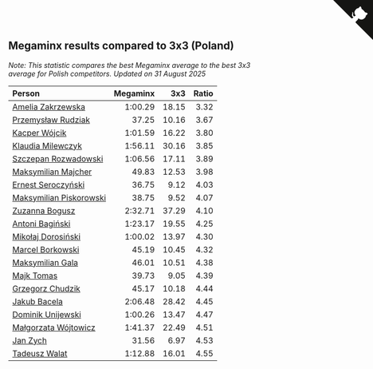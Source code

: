 ## Megaminx results compared to 3x3 (Poland)

*Note: This statistic compares the best Megaminx average to the best 3x3 average for Polish competitors.*
*Updated on 31 August 2025*

| Person | Megaminx | 3x3 | Ratio |
| :--- | ---: | ---: | ---: |
| [Amelia Zakrzewska](https://www.worldcubeassociation.org/persons/2012ZAKR01) | 1:00.29 | 18.15 | 3.32 |
| [Przemysław Rudziak](https://www.worldcubeassociation.org/persons/2020RUDZ02) | 37.25 | 10.16 | 3.67 |
| [Kacper Wójcik](https://www.worldcubeassociation.org/persons/2016WOJC06) | 1:01.59 | 16.22 | 3.80 |
| [Klaudia Milewczyk](https://www.worldcubeassociation.org/persons/2022MILE05) | 1:56.11 | 30.16 | 3.85 |
| [Szczepan Rozwadowski](https://www.worldcubeassociation.org/persons/2025ROZW02) | 1:06.56 | 17.11 | 3.89 |
| [Maksymilian Majcher](https://www.worldcubeassociation.org/persons/2011MAJC01) | 49.83 | 12.53 | 3.98 |
| [Ernest Seroczyński](https://www.worldcubeassociation.org/persons/2015SERO02) | 36.75 | 9.12 | 4.03 |
| [Maksymilian Piskorowski](https://www.worldcubeassociation.org/persons/2017PISK01) | 38.75 | 9.52 | 4.07 |
| [Zuzanna Bogusz](https://www.worldcubeassociation.org/persons/2022BOGU01) | 2:32.71 | 37.29 | 4.10 |
| [Antoni Bagiński](https://www.worldcubeassociation.org/persons/2024BAGI05) | 1:23.17 | 19.55 | 4.25 |
| [Mikołaj Dorosiński](https://www.worldcubeassociation.org/persons/2016DORO01) | 1:00.02 | 13.97 | 4.30 |
| [Marcel Borkowski](https://www.worldcubeassociation.org/persons/2023BORK01) | 45.19 | 10.45 | 4.32 |
| [Maksymilian Gala](https://www.worldcubeassociation.org/persons/2022GALA01) | 46.01 | 10.51 | 4.38 |
| [Majk Tomas](https://www.worldcubeassociation.org/persons/2022TOMA05) | 39.73 | 9.05 | 4.39 |
| [Grzegorz Chudzik](https://www.worldcubeassociation.org/persons/2018CHUD02) | 45.17 | 10.18 | 4.44 |
| [Jakub Bacela](https://www.worldcubeassociation.org/persons/2018BACE01) | 2:06.48 | 28.42 | 4.45 |
| [Dominik Unijewski](https://www.worldcubeassociation.org/persons/2017UNIJ01) | 1:00.26 | 13.47 | 4.47 |
| [Małgorzata Wójtowicz](https://www.worldcubeassociation.org/persons/2018WOJT01) | 1:41.37 | 22.49 | 4.51 |
| [Jan Zych](https://www.worldcubeassociation.org/persons/2014ZYCH01) | 31.56 | 6.97 | 4.53 |
| [Tadeusz Walat](https://www.worldcubeassociation.org/persons/2024WALA02) | 1:12.88 | 16.01 | 4.55 |


<a href="https://github.com/maxidragon/wca_statistics_pl" class="github-corner" aria-label="View source on Github"><svg width="80" height="80" viewBox="0 0 250 250" style="fill:#151513; color:#fff; position: absolute; top: 0; border: 0; right: 0;" aria-hidden="true"><path d="M0,0 L115,115 L130,115 L142,142 L250,250 L250,0 Z"></path><path d="M128.3,109.0 C113.8,99.7 119.0,89.6 119.0,89.6 C122.0,82.7 120.5,78.6 120.5,78.6 C119.2,72.0 123.4,76.3 123.4,76.3 C127.3,80.9 125.5,87.3 125.5,87.3 C122.9,97.6 130.6,101.9 134.4,103.2" fill="currentColor" style="transform-origin: 130px 106px;" class="octo-arm"></path><path d="M115.0,115.0 C114.9,115.1 118.7,116.5 119.8,115.4 L133.7,101.6 C136.9,99.2 139.9,98.4 142.2,98.6 C133.8,88.0 127.5,74.4 143.8,58.0 C148.5,53.4 154.0,51.2 159.7,51.0 C160.3,49.4 163.2,43.6 171.4,40.1 C171.4,40.1 176.1,42.5 178.8,56.2 C183.1,58.6 187.2,61.8 190.9,65.4 C194.5,69.0 197.7,73.2 200.1,77.6 C213.8,80.2 216.3,84.9 216.3,84.9 C212.7,93.1 206.9,96.0 205.4,96.6 C205.1,102.4 203.0,107.8 198.3,112.5 C181.9,128.9 168.3,122.5 157.7,114.1 C157.9,116.9 156.7,120.9 152.7,124.9 L141.0,136.5 C139.8,137.7 141.6,141.9 141.8,141.8 Z" fill="currentColor" class="octo-body"></path></svg></a><style>.github-corner:hover .octo-arm{animation:octocat-wave 560ms ease-in-out}@keyframes octocat-wave{0%,100%{transform:rotate(0)}20%,60%{transform:rotate(-25deg)}40%,80%{transform:rotate(10deg)}}@media (max-width:500px){.github-corner:hover .octo-arm{animation:none}.github-corner .octo-arm{animation:octocat-wave 560ms ease-in-out}}</style>
